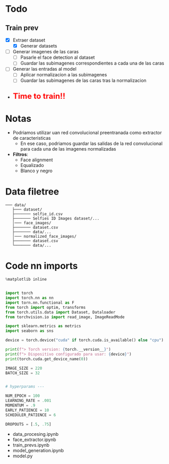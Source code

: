 # Todo

## Train prev
- [x] Extraer dataset
  - [x] Generar datasets
- [ ] Generar imagenes de las caras
  - [ ] Pasarle el face detection al dataset
  - [ ] Guardar las subimagenes correspondientes a cada una de las caras
- [ ] Generar las entradas al model
  - [ ] Aplicar normalizacion a las subimagenes
  - [ ] Guardar las subimagenes de las caras tras la normalizacion
- **<p style="color:red;font-size: 1.5rem">Time to train!!</p>**

# Notas

* Podriamos utilizar uan red convolucional preentranada como extractor de caracteristicas
    * En ese caso, podriamos guardar las salidas de la red convolucional para cada una de las imagenes normalizadas
* **Filtros**:
  * Face alignment
  * Equalizado
  * Blanco y negro

# Data filetree
```
─── data/
   ├─── dataset/
   ├─────── selfie_id.csv
   ├─────── Selfies ID Images dataset/...
   │─── face_images/
   ├─────── dataset.csv
   ├─────── data/...
   │─── normalized_face_images/
   ├─────── dataset.csv
   └─────── data/...
```


# Code nn imports
```py
%matplotlib inline


import torch
import torch.nn as nn
import torn.nn.functional as F
from torch import optim, transforms
from torch.utils.data import Dataset, Dataloader
from torchvision.io import read_image, ImageReadMode

import sklearn.metrics as metrics
import seaborn as sns
```

```py
device = torch.device("cuda" if torch.cuda.is_available() else "cpu")

print(f"> Torch version: {torch.__version__}")
print(f"> Dispositivo configurado para usar: {device}")
print(torch.cuda.get_device_name(0))
```


```py
IMAGE_SIZE = 220
BATCH_SIZE = 32


# hyperparams ---

NUM_EPOCH = 100
LEARNING_RATE = .001
MOMENTUM = .9
EARLY_PATIENCE = 10
SCHEDULER_PATIENCE = 6

DROPOUTS = [.5, .75]
```


* data_procesing.ipynb
* face_extractor.ipynb
* train_prevs.ipynb
* model_generation.ipynb
* model.py